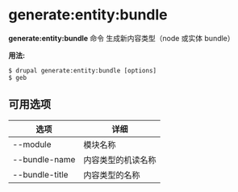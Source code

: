 # generate:entity:bundle
**generate:entity:bundle** 命令 生成新内容类型（node 或实体 bundle）

**用法:**
```
$ drupal generate:entity:bundle [options] 
$ geb  
```

## 可用选项
选项 | 详细
-------|-------------
--module | 模块名称
--bundle-name | 内容类型的机读名称
--bundle-title | 内容类型的名称
